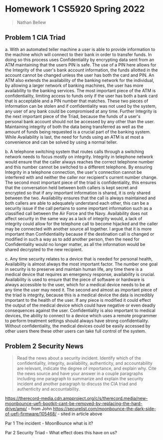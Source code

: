 # Homework 1 CS5920 Spring 2022

> Nathan Bellew

## Problem 1 CIA Triad

a. With an automated teller machine a user is able to provide information to the machine which will connect to their bank in order to transfer funds. In doing so this process uses Confidentiality by encrypting data sent from an ATM maintaining that the users PIN is safe. The use of a PIN here allows for the Integrity of the user's bank account information, the funds allotted in the account cannot be changed unless the user has both the card and PIN. An ATM also extends the availability of the banking network for the individual, by allowing a larger network of banking machines, the user has more availability to the banking services. The most important piece of the ATM is confidentiality, limiting access to funds only if the user has both a bank card that is acceptable and a PIN number that matches. These two pieces of information can be stolen and if confidentiality was not used by the system, any user of any bank could be compromised at any time. Further Integrity is the next important piece of the Triad, because the funds of a user's personal bank account should not be accessed by any other than the user. Maintaining integrity of both the data being transferred as well as the amount of funds being requested is a crucial part of the banking system. While Availability is last, the need for funds using an ATM is at most a convenience and can be solved by using a normal teller.

b. A telephone switching system that routes calls through a switching network needs to focus mostly on integrity. Integrity in telephone network would ensure that the caller always reaches the correct telephone number and this number cannot be switched to a different telephone. By ensuring Integrity in a telephone connection, the user's connection cannot be interfered with and neither the caller nor recipient's current number change. The second most important piece of the triad is confidentiality, this ensures that the conversation held between both callers is kept secret and encrypted so that if any important information is shared, it is only shared between the two. Availability ensures that the call is always maintained and both callers are able to adequately understand each other, this can be a security issue if the call pertains to some important information such as a classified call between the Air Force and the Navy. Availability does not affect security in the same way as a lack of integrity would, a lack of integrity could allow for the telephone call to become hijacked and the caller may be connected with another source all together. I argue that it is more important than Confidentiality because if the destination call is changed or modified in such a way as to add another person, then the need for Confidentiality would no longer matter, as all the information would be shared decrypted to the new recipient.

c. Any time security relates to a device that is needed for personal health, Availability is almost always the most important factor. The number one goal in security is to preserve and maintain human life, any time there is a medical device that requires an emergency response, availability is crucial. Availability is used to ensure that the piece of software or hardware is always accessible to the user, which for a medical device needs to be at any time the user may need it. The second and almost as important piece of the triad is integrity, because this is a medical device the data is incredibly important to the health of the user. If any piece is modified it could effect the output of the medical device which could have negative or even deadly consequences against the user. Confidentiality is also important to medical devices, the ability to connect to a device which uses a remote programmer to perform treatment settings should always have strong confidentiality. Without confidentiality, the medical devices could be easily accessed by other users there these other users can take full control of the system.

## Problem 2 Security News

> Read the news about a security incident. Identify which of the confidentiality, integrity, availability, authenticity, and accountability are relevant, indicate the degree of importance, and explain why. Cite the news source and have your answer in a couple paragraphs including one paragraph to summarize and explain the security incident and another paragraph to discuss the CIA triad and authenticity and accountability.

https://therecord-media.cdn.ampproject.org/c/s/therecord.media/new-moonbounce-uefi-bootkit-cant-be-removed-by-replacing-the-hard-drive/amp/ - from John 
https://securelist.com/moonbounce-the-dark-side-of-uefi-firmware/105468/ - sited in article above


Par 1 The incident - MoonBounce what is it?

Par 2 Security Triad - What effect does this have on us?

